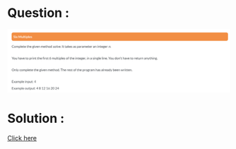 # Question :
![six multiples](https://github.com/prabhu30/coding/blob/main/Edyst/Python%20-%20Intro%20to%20Advanced/02_The%20Basics/39_six%20multiples/image.png)

# Solution :
[Click here](https://github.com/prabhu30/coding/blob/main/Edyst/Python%20-%20Intro%20to%20Advanced/02_The%20Basics/39_six%20multiples/solution.py)
